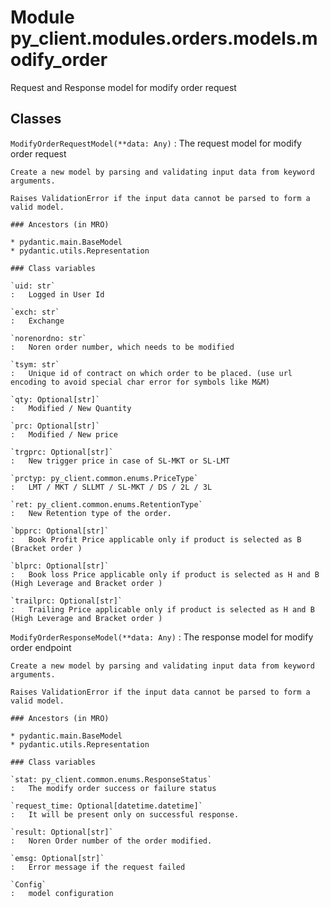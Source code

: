 Module py_client.modules.orders.models.modify_order
===================================================
Request and Response model for modify order request

Classes
-------

`ModifyOrderRequestModel(**data: Any)`
:   The request model for modify order  request
    
    Create a new model by parsing and validating input data from keyword arguments.
    
    Raises ValidationError if the input data cannot be parsed to form a valid model.

    ### Ancestors (in MRO)

    * pydantic.main.BaseModel
    * pydantic.utils.Representation

    ### Class variables

    `uid: str`
    :   Logged in User Id

    `exch: str`
    :   Exchange

    `norenordno: str`
    :   Noren order number, which needs to be modified

    `tsym: str`
    :   Unique id of contract on which order to be placed. (use url encoding to avoid special char error for symbols like M&M)

    `qty: Optional[str]`
    :   Modified / New Quantity

    `prc: Optional[str]`
    :   Modified / New price

    `trgprc: Optional[str]`
    :   New trigger price in case of SL-MKT or SL-LMT

    `prctyp: py_client.common.enums.PriceType`
    :   LMT / MKT / SLLMT / SL-MKT / DS / 2L / 3L

    `ret: py_client.common.enums.RetentionType`
    :   New Retention type of the order.

    `bpprc: Optional[str]`
    :   Book Profit Price applicable only if product is selected as B (Bracket order )

    `blprc: Optional[str]`
    :   Book loss Price applicable only if product is selected as H and B (High Leverage and Bracket order )

    `trailprc: Optional[str]`
    :   Trailing Price applicable only if product is selected as H and B (High Leverage and Bracket order )

`ModifyOrderResponseModel(**data: Any)`
:   The response model for modify order endpoint
    
    Create a new model by parsing and validating input data from keyword arguments.
    
    Raises ValidationError if the input data cannot be parsed to form a valid model.

    ### Ancestors (in MRO)

    * pydantic.main.BaseModel
    * pydantic.utils.Representation

    ### Class variables

    `stat: py_client.common.enums.ResponseStatus`
    :   The modify order success or failure status

    `request_time: Optional[datetime.datetime]`
    :   It will be present only on successful response.

    `result: Optional[str]`
    :   Noren Order number of the order modified.

    `emsg: Optional[str]`
    :   Error message if the request failed

    `Config`
    :   model configuration